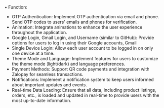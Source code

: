 •	Function: 
-	OTP Authentication: Implement OTP authentication via email and phone. Send OTP codes to users' emails and phones for verification.
-	Animation: Integrate animations to enhance the user experience throughout the application.
-	Google Login, Gmail Login, and Username (similar to GitHub): Provide options for users to log in using their Google accounts, Gmail
-	Single Device Login: Allow each user account to be logged in on only one device at a time.
-	Theme Mode and Language: Implement features for users to customize the theme mode (light/dark) and language preferences.
-	Payment Methods: Support QR code payments and integration with Zalopay for seamless transactions.
-	Notifications: Implement a notification system to keep users informed about important updates and events.
-	Real-time Data Loading: Ensure that all data, including product listings, orders, etc., is loaded and updated in real-time to provide users with the most up-to-date information.
